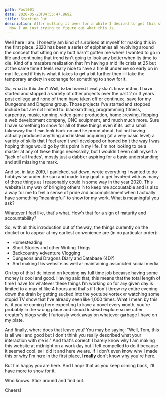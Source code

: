 ```yaml
---
path: Post001
date: 2020-05-23T04:55:47.869Z
title: Starting Out
description: After mulling it over for a while I decided to get this started.
  Now I am just trying to figure out what this is.
---
```

Well here I am. I honestly am kind of surprised at myself for making this in the first place. 2020 has been a series of epiphanies all revolving around the concept that sitting on my butt hasn't gotten me where I wanted to go in life and continuing that trend isn't going to look any better when its time to die. Kind of a macabre realization that I'm having a mid life crisis at 25 but at the same time it feels really nice to have a fire lit under me so early on in my life, and if this is what it takes to get a bit further then I'll take the temporary anxiety in exchange for something to show for it.

So, what is this then? Well, to be honest I really don't know either. I have started and stopped a variety of other projects over the past 2 or 3 years post college and none of them have taken off or continued, save for my Dungeons and Dragons group. Those projects I've started and stopped include but are not limited to: blacksmithing, programming, fitness, carpentry, music, running, video game production, home brewing, flopping a web development company, CNC equipment, and much much more. Sure I have something to show for all of these things even if its just a small takeaway that I can look back on and be proud about, but not having actually produced anything and instead acquiring (at a very basic level) a variety of skills that I feel aren't well developed or honed isn't the way I was hoping things would go by this point in my life. I'm not looking to be a master at any of these things necessarily, but I wouldn't even call myself a "jack of all trades", mostly just a dabbler aspiring for a basic understanding and still missing the mark.

And so, in late 2019, I panicked, sat down, wrote everything I wanted to do hobbywise under the sun and made it my goal to get involved with as many of those things as I reasonably could in some way in the year 2020. This website is my way of bringing others in to keep me accountable and is also a way for me to feel a sense of pride and accomplishment when I actually have something "meaningful" to show for my work. What is meaningful you ask?

Whatever I feel like, that's what. How's that for a sign of maturity and accountability?

So, with all this introduction out of the way, the things currently on the docket or to appear at my earliest convenience are (in no particular order):

* Homesteading
* Short Stories and other Writing Things
* Backcountry Adventure Vlogging
* Dungeons and Dragons Diary and Database (4D?)
* And making this website as well as maintaining associated social media

On top of this I do intend on keeping my full time job because having some money is cool and good. Having said that, this means that the total length of time I have for whatever these things I'm working on for any given day is limited to a max of like 4 hours and that's if I don't throw my entire evening down the drain by getting sucked into the youtube vortex or watching some stupid TV show that I've already seen like 1,000 times. What I mean by this is, if you're coming here expecting to have a novel every month, you're probably in the wrong place and should instead explore some other creator's blogs while I furiously work away on whatever garbage I have on my plate.

And finally, where does that leave you? You may be saying: "Well, Tom, this is all well and good but I don't think you really described what your interaction with me is." And that's correct! I barely know why I am making this website at midnight on a work day but I felt compelled to do it because it seemed cool, so I did it and here we are. If I don't even know why I made this or why I'm here in the first place, I **really** don't know why you're here.

But I'm happy you are here. And I hope that as you keep coming back, I'll have more to show for it.

Who knows. Stick around and find out.

Cheers!



<!--EndFragment-->